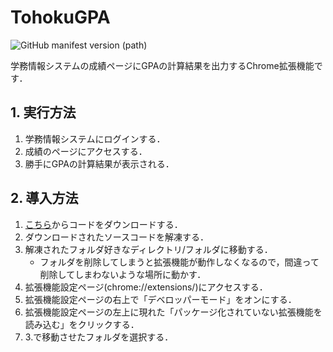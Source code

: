 # TohokuGPA
![GitHub manifest version (path)](https://img.shields.io/github/manifest-json/v/gokamoda/TohokuGPA-ChromeExtension?filename=manifest.json)

学務情報システムの成績ページにGPAの計算結果を出力するChrome拡張機能です．


## 1. 実行方法
1. 学務情報システムにログインする．
2. 成績のページにアクセスする．
3. 勝手にGPAの計算結果が表示される．

## 2. 導入方法
1. [こちら](https://github.com/gokamoda/TohokuGPA-ChromeExtension/archive/refs/heads/main.zip)からコードをダウンロードする．
2. ダウンロードされたソースコードを解凍する．
3. 解凍されたフォルダ好きなディレクトリ/フォルダに移動する．
   - フォルダを削除してしまうと拡張機能が動作しなくなるので，間違って削除してしまわないような場所に動かす．
4. 拡張機能設定ページ(chrome://extensions/)にアクセスする．
5. 拡張機能設定ページの右上で「デベロッパーモード」をオンにする．
6. 拡張機能設定ページの左上に現れた「パッケージ化されていない拡張機能を読み込む」をクリックする．
7. 3.で移動させたフォルダを選択する．